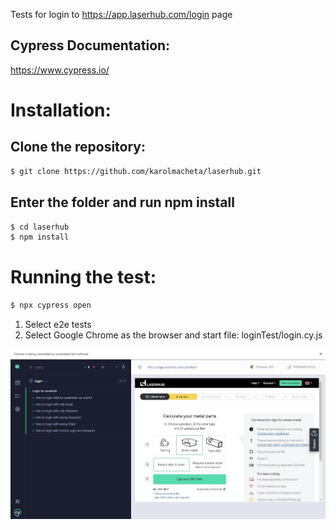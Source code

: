Tests for login to https://app.laserhub.com/login page

## Cypress Documentation:

https://www.cypress.io/

# Installation:

## Clone the repository:

```bash
$ git clone https://github.com/karolmacheta/laserhub.git
```
## Enter the folder and run npm install

```bash
$ cd laserhub
$ npm install
```

# Running the test:

```bash
$ npx cypress open
```
1. Select e2e tests
2. Select Google Chrome as the browser and start file:
 loginTest/login.cy.js

![alt text](https://github.com/karolmacheta/laserhub/blob/main/tests.jpg)